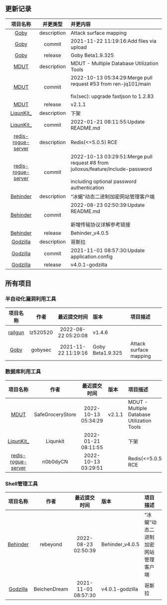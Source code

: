 ## 更新记录
| 项目名称 | 并更类型 | 并更内容 |
| :----: | :----: | :---- |
| [Goby](https://github.com/gobysec/Goby) | description | Attack surface mapping |
| [Goby](https://github.com/gobysec/Goby) | commit | 2021-11-22 11:19:16:Add files via upload |
| [Goby](https://github.com/gobysec/Goby) | release | Goby Beta1.9.325 |
| [MDUT](https://github.com/SafeGroceryStore/MDUT) | description | MDUT - Multiple Database Utilization Tools |
| [MDUT](https://github.com/SafeGroceryStore/MDUT) | commit | 2022-10-13 05:34:29:Merge pull request #53 from ren-jq101/main</br></br>fix(sec): upgrade fastjson to 1.2.83 |
| [MDUT](https://github.com/SafeGroceryStore/MDUT) | release | v2.1.1 |
| [LiqunKit_](https://github.com/Liqunkit/LiqunKit_) | description | 下架 |
| [LiqunKit_](https://github.com/Liqunkit/LiqunKit_) | commit | 2022-01-21 08:11:55:Update README.md |
| [redis-rogue-server](https://github.com/n0b0dyCN/redis-rogue-server) | description | Redis(<=5.0.5) RCE |
| [redis-rogue-server](https://github.com/n0b0dyCN/redis-rogue-server) | commit | 2022-10-13 03:29:51:Merge pull request #8 from julioxus/feature/include-password</br></br>including optional password authentication |
| [Behinder](https://github.com/rebeyond/Behinder) | description | “冰蝎”动态二进制加密网站管理客户端 |
| [Behinder](https://github.com/rebeyond/Behinder) | commit | 2022-08-23 02:50:39:Update README.md</br></br>新增传输协议详解参考链接 |
| [Behinder](https://github.com/rebeyond/Behinder) | release | Behinder_v4.0.5 |
| [Godzilla](https://github.com/BeichenDream/Godzilla) | description | 哥斯拉 |
| [Godzilla](https://github.com/BeichenDream/Godzilla) | commit | 2021-11-01 08:57:30:Update application.config |
| [Godzilla](https://github.com/BeichenDream/Godzilla) | release | v4.0.1-godzilla |
## 所有项目
### 半自动化漏洞利用工具
| 项目名称 | 作者 | 最近提交时间 | 版本 | 项目描述 |
| :----: | :----: | :----: | :---- | :---- |
| [railgun](https://github.com/lz520520/railgun) | lz520520 | 2022-08-22 05:20:08 | v1.4.6 |  |
| [Goby](https://github.com/gobysec/Goby) | gobysec | 2021-11-22 11:19:16 | Goby Beta1.9.325 | Attack surface mapping |
### 数据库利用工具
| 项目名称 | 作者 | 最近提交时间 | 版本 | 项目描述 |
| :----: | :----: | :----: | :---- | :---- |
| [MDUT](https://github.com/SafeGroceryStore/MDUT) | SafeGroceryStore | 2022-10-13 05:34:29 | v2.1.1 | MDUT - Multiple Database Utilization Tools |
| [LiqunKit_](https://github.com/Liqunkit/LiqunKit_) | Liqunkit | 2022-01-21 08:11:55 |  | 下架 |
| [redis-rogue-server](https://github.com/n0b0dyCN/redis-rogue-server) | n0b0dyCN | 2022-10-13 03:29:51 |  | Redis(<=5.0.5) RCE |
### Shell管理工具
| 项目名称 | 作者 | 最近提交时间 | 版本 | 项目描述 |
| :----: | :----: | :----: | :---- | :---- |
| [Behinder](https://github.com/rebeyond/Behinder) | rebeyond | 2022-08-23 02:50:39 | Behinder_v4.0.5 | “冰蝎”动态二进制加密网站管理客户端 |
| [Godzilla](https://github.com/BeichenDream/Godzilla) | BeichenDream | 2021-11-01 08:57:30 | v4.0.1-godzilla | 哥斯拉 |
